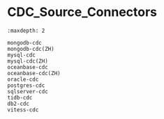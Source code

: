 # CDC_Source_Connectors

```{toctree}
:maxdepth: 2

mongodb-cdc
mongodb-cdc(ZH)
mysql-cdc
mysql-cdc(ZH)
oceanbase-cdc
oceanbase-cdc(ZH)
oracle-cdc
postgres-cdc
sqlserver-cdc
tidb-cdc
db2-cdc
vitess-cdc
```
